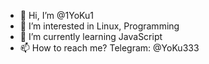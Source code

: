 - 👋 Hi, I’m @1YoKu1
- 👀 I’m interested in Linux, Programming
- 🌱 I’m currently learning JavaScript
- 📫 How to reach me? Telegram: @YoKu333

<!---
1YoKu1/1YoKu1 is a ✨ special ✨ repository because its `README.md` (this file) appears on your GitHub profile.
You can click the Preview link to take a look at your changes.
--->
